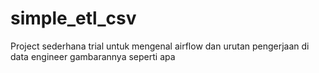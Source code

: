 # simple_etl_csv
Project sederhana trial untuk mengenal airflow dan urutan pengerjaan di data engineer gambarannya seperti apa
